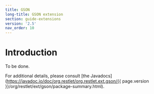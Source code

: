 ```yaml
---
title: GSON
long-title: GSON extension
section: guide-extensions
version: '2.5'
nav_order: 10
---
```

# Introduction

To be done.

For additional details, please consult [the
Javadocs](https://javadoc.io/doc/org.restlet/org.restlet.ext.gson/{{ page.version }}/org/restlet/ext/gson/package-summary.html).
